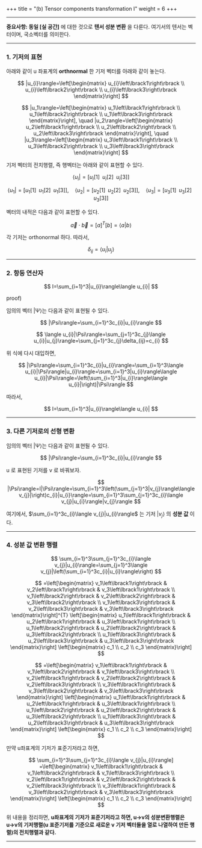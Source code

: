+++
title = "(b) Tensor components transformation I"
weight = 6
+++

---

**중요사항: 동일 [실 공간]** 에 대한 것으로 **텐서 성분 변환** 을 다룬다. 여기서의 텐서는 벡터이며, 국소벡터를 의미한다. 

---

### 1. 기저의 표현

아래와 같이 u 좌표계의 **orthnormal** 한 기저 벡터를 아래와 같이 놓는다.

$$
|u_{i}\rangle=\left[\begin{matrix}
    u_{i}\left\lbrack1\right\rbrack \\
    u_{i}\left\lbrack2\right\rbrack \\
    u_{i}\left\lbrack3\right\rbrack
\end{matrix}\right]
$$

$$
|u_1\rangle=\left[\begin{matrix}
    u_1\left\lbrack1\right\rbrack \\
    u_1\left\lbrack2\right\rbrack \\
    u_1\left\lbrack3\right\rbrack
\end{matrix}\right], \quad
|u_2\rangle=\left[\begin{matrix}
    u_2\left\lbrack1\right\rbrack \\
    u_2\left\lbrack2\right\rbrack \\
    u_2\left\lbrack3\right\rbrack
\end{matrix}\right], \quad
|u_3\rangle=\left[\begin{matrix}
    u_3\left\lbrack1\right\rbrack \\
    u_3\left\lbrack2\right\rbrack \\
    u_3\left\lbrack3\right\rbrack
\end{matrix}\right]
$$

기저 벡터의 전치행렬, 즉 행벡터는 아래와 같이 표현할 수 있다.

$$
\langle u_{i}|
=\left\lbrack 
    u_{i}\left\lbrack1\right\rbrack \,\,\,
    u_{i}\left\lbrack2\right\rbrack \,\,\,
    u_{i}\left\lbrack3\right\rbrack
\right\rbrack
$$

$$
\langle u_1|
=\left\lbrack
    u_1\left\lbrack1\right\rbrack \,\,\,
    u_1\left\lbrack2\right\rbrack \,\,\,
    u_1\left\lbrack3\right\rbrack
\right\rbrack, \quad
\langle u_2|
=\left\lbrack
    u_2\left\lbrack1\right\rbrack \,\,\, 
    u_2\left\lbrack2\right\rbrack \,\,\,
    u_2\left\lbrack3\right\rbrack
\right\rbrack, \quad
\langle u_3|
=\left\lbrack
    u_3\left\lbrack1\right\rbrack \,\,\,
    u_3\left\lbrack2\right\rbrack \,\,\,
    u_3\left\lbrack3\right\rbrack
\right\rbrack
$$

벡터의 내적은 다음과 같이 표현할 수 있다.

$$
\vec{a}\cdot\vec{b}=[a]^{T}[b]=\langle a|b\rangle
$$

각 기저는 orthonormal 하다. 따라서,

$$
\delta_{ij}=\langle u_{i}|u_{j}\rangle
$$

---

### 2. 항등 연산자

$$
I=\sum_{i=1}^3|u_{i}\rangle\langle u_{i}|
$$

proof)

임의의 벡터 |Ψ⟩는 다음과 같이 표현될 수 있다.

$$
|\Psi\rangle=\sum_{i=1}^3c_{i}|u_{i}\rangle
$$

$$
\langle u_{i}|\Psi\rangle=\sum_{j=1}^3c_{j}\langle u_{i}|u_{j}\rangle=\sum_{j=1}^3c_{j}\delta_{ij}=c_{i}
$$

위 식에 다시 대입하면,

$$
|\Psi\rangle=\sum_{i=1}^3c_{i}|u_{i}\rangle=\sum_{i=1}^3\langle u_{i}|\Psi\rangle|u_{i}\rangle=\sum_{i=1}^3|u_{i}\rangle\langle u_{i}|\Psi\rangle=\left(\sum_{i=1}^3|u_{i}\rangle\langle u_{i}|\right)|\Psi\rangle
$$

따라서,

$$
I=\sum_{i=1}^3|u_{i}\rangle\langle u_{i}|
$$

---

### 3. 다른 기저로의 선형 변환

임의의 벡터 |Ψ⟩는 다음과 같이 표현될 수 있다.

$$
|\Psi\rangle=\sum_{i=1}^3c_{i}|u_{i}\rangle
$$

u 로 표현된 기저를 v 로 바꿔보자.

$$
|\Psi\rangle=I|\Psi\rangle=\sum_{i=1}^3\left(\sum_{j=1}^3|v_{j}\rangle\langle v_{j}|\right)c_{i}|u_{i}\rangle=\sum_{i=1}^3\sum_{j=1}^3c_{i}\langle v_{j}|u_{i}\rangle|v_{j}\rangle
$$

여기에서, $\sum_{i=1}^3c_{i}\langle v_{j}|u_{i}\rangle$ 는 기저 $|v_{j}\rangle$ 의 **성분 값** 이다.

---

### 4. 성분 값 변환 행렬

$$
\sum_{i=1}^3\sum_{j=1}^3c_{i}\langle v_{j}|u_{i}\rangle=\sum_{j=1}^3\langle v_{j}|\left(\sum_{i=1}^3c_{i}|u_{i}\rangle\right)
$$

$$
=\left[\begin{matrix}
    v_1\left\lbrack1\right\rbrack & v_2\left\lbrack1\right\rbrack & v_3\left\lbrack1\right\rbrack \\ 
    v_1\left\lbrack2\right\rbrack & v_2\left\lbrack2\right\rbrack & v_3\left\lbrack2\right\rbrack \\ 
    v_1\left\lbrack3\right\rbrack & v_2\left\lbrack3\right\rbrack & v_3\left\lbrack3\right\rbrack
\end{matrix}\right]^{T}
\left[\begin{matrix}
    u_1\left\lbrack1\right\rbrack & u_2\left\lbrack1\right\rbrack & u_3\left\lbrack1\right\rbrack \\
    u_1\left\lbrack2\right\rbrack & u_2\left\lbrack2\right\rbrack & u_3\left\lbrack2\right\rbrack \\
    u_1\left\lbrack3\right\rbrack & u_2\left\lbrack3\right\rbrack & u_3\left\lbrack3\right\rbrack
\end{matrix}\right]
\left[\begin{matrix}
    c_1 \\ c_2 \\ c_3
\end{matrix}\right] 
$$

$$
=\left[\begin{matrix}
    v_1\left\lbrack1\right\rbrack & v_1\left\lbrack2\right\rbrack & v_1\left\lbrack3\right\rbrack \\
    v_2\left\lbrack1\right\rbrack & v_2\left\lbrack2\right\rbrack & v_2\left\lbrack3\right\rbrack \\ 
    v_3\left\lbrack1\right\rbrack & v_3\left\lbrack2\right\rbrack & v_3\left\lbrack3\right\rbrack
\end{matrix}\right]
\left[\begin{matrix}
    u_1\left\lbrack1\right\rbrack & u_2\left\lbrack1\right\rbrack & u_3\left\lbrack1\right\rbrack \\ 
    u_1\left\lbrack2\right\rbrack & u_2\left\lbrack2\right\rbrack & u_3\left\lbrack2\right\rbrack \\ 
    u_1\left\lbrack3\right\rbrack & u_2\left\lbrack3\right\rbrack & u_3\left\lbrack3\right\rbrack
\end{matrix}\right]
\left[\begin{matrix}
    c_1 \\ c_2 \\ c_3
\end{matrix}\right]
$$

만약 u좌표계의 기저가 표준기저라고 하면,

$$
\sum_{i=1}^3\sum_{j=1}^3c_{i}\langle v_{j}|u_{i}\rangle]
=\left[\begin{matrix}
    v_1\left\lbrack1\right\rbrack & v_1\left\lbrack2\right\rbrack & v_1\left\lbrack3\right\rbrack \\ v_2\left\lbrack1\right\rbrack & v_2\left\lbrack2\right\rbrack & v_2\left\lbrack3\right\rbrack \\ 
    v_3\left\lbrack1\right\rbrack & v_3\left\lbrack2\right\rbrack & v_3\left\lbrack3\right\rbrack
\end{matrix}\right]
\left[\begin{matrix}
    c_1 \\ c_2 \\ c_3
\end{matrix}\right]
$$

위 내용을 정리하면, **u좌표계의 기저가 표준기저라고 하면, u→v의 성분변환행렬은 u→v의 기저행렬(u 표준기저를 기준으로 새로운 v 기저 벡터들을 열로 나열하여 만든 행렬)의 전치행렬과 같다.**

---
